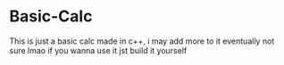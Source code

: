 # Basic-Calc
This is just a basic calc made in c++, i may add more to it eventually not sure lmao
if you wanna use it jst build it yourself
